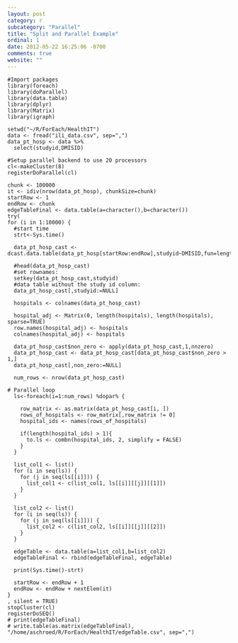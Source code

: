 ```yaml
---
layout: post
category: r
subcategory: "Parallel"
title: "Split and Parallel Example"
ordinal: 1
date: 2012-05-22 16:25:06 -0700
comments: true
website: ""
---
```

<!--break-->

    #Import packages
    library(foreach)
    library(doParallel)
    library(data.table)
    library(dplyr)
    library(Matrix)
    library(igraph)

    setwd("~/R/ForEach/HealthIT")
    data <- fread("ili_data.csv", sep=",")
    data_pt_hosp <- data %>%
      select(studyid,DMISID)

    #Setup parallel backend to use 20 processors
    cl<-makeCluster(8)
    registerDoParallel(cl)

    chunk <- 100000
    it <- idiv(nrow(data_pt_hosp), chunkSize=chunk)
    startRow <- 1
    endRow <- chunk
    edgeTableFinal <- data.table(a=character(),b=character())
    try(
    for (i in 1:10000) {
      #start time
      strt<-Sys.time()

      data_pt_hosp_cast <- dcast.data.table(data_pt_hosp[startRow:endRow],studyid~DMISID,fun=length)

      #head(data_pt_hosp_cast)
      #set rownames:
      setkey(data_pt_hosp_cast,studyid)
      #data table without the study id column:
      data_pt_hosp_cast[,studyid:=NULL]

      hospitals <- colnames(data_pt_hosp_cast)

      hospital_adj <- Matrix(0, length(hospitals), length(hospitals), sparse=TRUE)
      row.names(hospital_adj) <- hospitals
      colnames(hospital_adj) <- hospitals

      data_pt_hosp_cast$non_zero <- apply(data_pt_hosp_cast,1,nnzero)
      data_pt_hosp_cast <- data_pt_hosp_cast[data_pt_hosp_cast$non_zero > 1,]
      data_pt_hosp_cast[,non_zero:=NULL]

      num_rows <- nrow(data_pt_hosp_cast)

    # Parallel loop
      ls<-foreach(i=1:num_rows) %dopar% {

        row_matrix <- as.matrix(data_pt_hosp_cast[i, ])
        rows_of_hospitals <- row_matrix[,row_matrix != 0]
        hospital_ids <- names(rows_of_hospitals)

        if(length(hospital_ids) > 1){
          to.ls <- combn(hospital_ids, 2, simplify = FALSE)
        }
      }

      list_col1 <- list()
      for (i in seq(ls)) {
        for (j in seq(ls[[i]])) {
          list_col1 <- c(list_col1, ls[[i]][[j]][[1]])
        }
      }

      list_col2 <- list()
      for (i in seq(ls)) {
        for (j in seq(ls[[i]])) {
          list_col2 <- c(list_col2, ls[[i]][[j]][[2]])
        }
      }

      edgeTable <- data.table(a=list_col1,b=list_col2)
      edgeTableFinal <- rbind(edgeTableFinal, edgeTable)

      print(Sys.time()-strt)

      startRow <- endRow + 1
      endRow <- endRow + nextElem(it)
    }
    , silent = TRUE)
    stopCluster(cl)
    registerDoSEQ()
    # print(edgeTableFinal)
    # write.table(as.matrix(edgeTableFinal), "/home/aschroed/R/ForEach/HealthIT/edgeTable.csv", sep=",")
